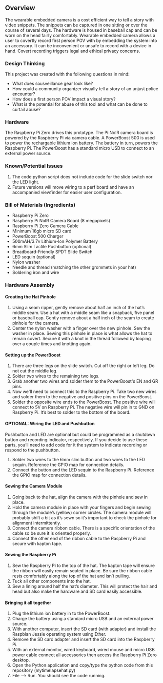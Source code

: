 ## Overview
The wearable embedded camera is a cost efficient way to tell a story with video snippets. The snippets can be captured in one sitting or over the course of several days. The hardware is housed in baseball cap and can be worn on the head fairly comfortably. Wearable embedded camera allows a user to covertly record first person POV with by embedding the system into an accessory. It can be inconvenient or unsafe to record with a device in hand. Covert recording triggers legal and ethical privacy concerns.

### Design Thinking
This project was created with the following questions in mind:
* What does sousveillance gear look like?
* How could a community organizer visually tell a story of an unjust police encounter?
* How does a first person POV impact a visual story?
* What is the potential for abuse of this tool and what can be done to curtail abuse?

### Hardware
The Raspberry Pi Zero drives this prototype. The Pi NoIR camera board is powered by the Raspberry Pi via camera cable. A PowerBoost 500 is used to power the rechargable lithium ion battery. The battery in turn, powers the Raspberry Pi. The PowerBoost has a standard micro USB to connect to an external power source.

### Known/Potential Issues

1. The code python script does not include code for the slide switch nor the LED light.
2. Future versions will move wiring to a perf board and have an accompanied viewfinder for easier user configuration.

### Bill of Materials (Ingredients)

* Raspberry Pi Zero
* Raspberry Pi NoIR Camera Board (8 megapixels)
* Raspberry Pi Zero Camera Cable
* Minimum 16gb micro SD card
* PowerBoost 500 Charger
* 500mAH/3.7v Lithium-Ion Polymer Battery
* 6mm Slim Tactile Pushbutton (optional)
* Breadboard-Friendly SPDT Slide Switch
* LED sequin (optional)
* Nylon washer
* Needle and thread (matching the other grommets in your hat)
* Soldering iron and wire

### Hardware Assembly

#### Creating the Hat Pinhole
1. Using a seam ripper, gently remove about half an inch of the hat’s middle seam. Use a hat with a middle seam like a snapback, five panel or baseball cap. Gently remove about a half inch of the seam to create pinhole for the camera.
2. Center the nylon washer with a finger over the new pinhole.
Sew the washer in place. Sewing this pinhole in place is what allows the hat to remain covert. Secure it with a knot in the thread followed by looping over a couple times and knotting again.

#### Setting up the PowerBoost
1. There are three legs on the slide switch. Cut off the right or left leg. Do not cut the middle leg.
2. Solder two wires to the remaining two legs.
3. Grab another two wires and solder them to the PowerBoost's EN and GR pins.
4. Now we'll need to connect this to the Raspberry Pi. Take two new wires and solder them to the negative and positive pins on the PowerBoost.
5. Solder the opposite wire ends to the PowerBoost. The positive wire will connect to 5V on Raspberry Pi. The negative wire will pin in to GND on Raspberry Pi. It’s best to solder to the bottom of the board.

#### OPTIONAL: Wiring the LED and Pushbutton
Pushbutton and LED are optional but could be programmed as a shutdown button and recording indicator, respectively. If you decide to use these parts, you’ll need to add code for it the system to indicate recording or respond to the pushbutton.
1. Solder two wires to the 6mm slim button and two wires to the LED sequin. Reference the GPIO map for connection details.
2. Connect the button and the LED sequin to the Raspberry Pi. Reference the GPIO map for connection details.

#### Sewing the Camera Module
1. Going back to the hat, align the camera with the pinhole and sew in place.
2. Hold the camera module in place with your fingers and begin sewing through the module’s (yellow) corner circles. The camera module will probably shift a bit as it’s sewn so it’s important to check the pinhole for alignment intermittently.
3. Connect the camera ribbon cable. There is a specific orientation of the cable so be sure it is oriented properly.
4. Connect the other end of the ribbon cable to the Raspberry Pi and secure with kapton tape.

#### Sewing the Raspberry Pi
1. Sew the Raspberry Pi to the top of the hat. The kapton tape will ensure the ribbon will easily remain seated in place. Be sure the ribbon cable rests comfortably along the top of the hat and isn’t pulling.
2. Tuck all other components into the hat.
3. Sew a lining around half the hat’s diameter. This will protect the hair and head but also make the hardware and SD card easily accessible.

#### Bringing it all together
1. Plug the lithium ion battery in to the PowerBoost.
2. Charge the battery using a standard micro USB and an external power source.
3. With another computer, insert the SD card (with adapter) and install the Raspbian Jessie operating system using Ether.
4. Remove the SD card adapter and insert the SD card into the Raspberry Pi.
4. With an external monitor, wired keyboard, wired mouse and micro USB power cable connect all accessories then access the Raspberry Pi Zero desktop.
5. Open the Python application and copy/type the python code from this repository (mytimelapsehat.py)
6. File --> Run. You should see the code running.
